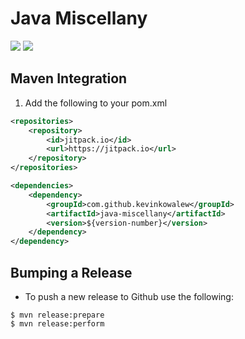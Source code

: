 # Java Miscellany
![](https://forthebadge.com/images/badges/made-with-java.svg)
![](https://forthebadge.com/images/badges/built-with-love.svg)

## Maven Integration
1. Add the following to your pom.xml
```xml
<repositories>
    <repository>
        <id>jitpack.io</id>
        <url>https://jitpack.io</url>
    </repository>
</repositories>

<dependencies>
    <dependency>
        <groupId>com.github.kevinkowalew</groupId>
        <artifactId>java-miscellany</artifactId>
        <version>${version-number}</version>
    </dependency>
</dependency>
```

## Bumping a Release
- To push a new release to Github use the following:
```shell script
$ mvn release:prepare
$ mvn release:perform
```